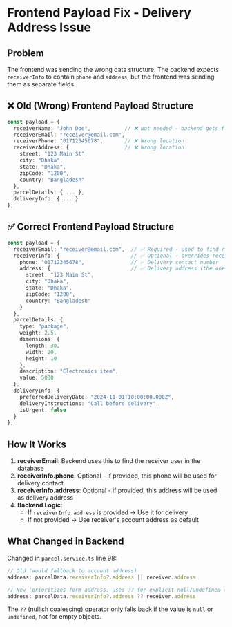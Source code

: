 # Frontend Payload Fix - Delivery Address Issue

## Problem
The frontend was sending the wrong data structure. The backend expects `receiverInfo` to contain `phone` and `address`, but the frontend was sending them as separate fields.

## ❌ Old (Wrong) Frontend Payload Structure

```typescript
const payload = {
  receiverName: "John Doe",           // ❌ Not needed - backend gets from database
  receiverEmail: "receiver@email.com",
  receiverPhone: "01712345678",       // ❌ Wrong location
  receiverAddress: {                  // ❌ Wrong location
    street: "123 Main St",
    city: "Dhaka",
    state: "Dhaka",
    zipCode: "1200",
    country: "Bangladesh"
  },
  parcelDetails: { ... },
  deliveryInfo: { ... }
};
```

## ✅ Correct Frontend Payload Structure

```typescript
const payload = {
  receiverEmail: "receiver@email.com",  // ✅ Required - used to find receiver in database
  receiverInfo: {                       // ✅ Optional - overrides receiver's default info
    phone: "01712345678",               // ✅ Delivery contact number
    address: {                          // ✅ Delivery address (the one selected in form)
      street: "123 Main St",
      city: "Dhaka",
      state: "Dhaka",
      zipCode: "1200",
      country: "Bangladesh"
    }
  },
  parcelDetails: {
    type: "package",
    weight: 2.5,
    dimensions: {
      length: 30,
      width: 20,
      height: 10
    },
    description: "Electronics item",
    value: 5000
  },
  deliveryInfo: {
    preferredDeliveryDate: "2024-11-01T10:00:00.000Z",
    deliveryInstructions: "Call before delivery",
    isUrgent: false
  }
};
```

## How It Works

1. **receiverEmail**: Backend uses this to find the receiver user in the database
2. **receiverInfo.phone**: Optional - if provided, this phone will be used for delivery contact
3. **receiverInfo.address**: Optional - if provided, this address will be used as delivery address
4. **Backend Logic**: 
   - If `receiverInfo.address` is provided → Use it for delivery
   - If not provided → Use receiver's account address as default

## What Changed in Backend

Changed in `parcel.service.ts` line 98:

```typescript
// Old (would fallback to account address)
address: parcelData.receiverInfo?.address || receiver.address

// New (prioritizes form address, uses ?? for explicit null/undefined check)
address: parcelData.receiverInfo?.address ?? receiver.address
```

The `??` (nullish coalescing) operator only falls back if the value is `null` or `undefined`, not for empty objects.

